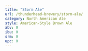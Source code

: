 ```yaml
---
title: "Storm Ale"
url: /thunderhead-brewery/storm-ale/
category: North American Ale
style: American-Style Brown Ale
abv: 0
ibu: 0
srm: 0
upc: 0
---
```


